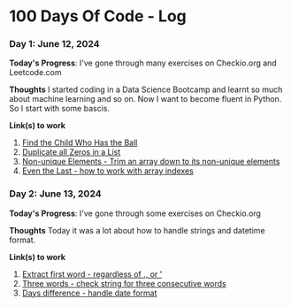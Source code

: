 # 100 Days Of Code - Log

### Day 1: June 12, 2024 

**Today's Progress**: I've gone through many exercises on Checkio.org and Leetcode.com

**Thoughts** I started coding in a Data Science Bootcamp and learnt so much about machine learning and so on. Now I want to become fluent in Python. So I start with some bascis. 

**Link(s) to work**
1. [Find the Child Who Has the Ball](https://leetcode.com/problems/find-the-child-who-has-the-ball-after-k-seconds/)
2. [Duplicate all Zeros in a List](https://py.checkio.org/en/mission/duplicate-zeros/)
3. [Non-unique Elements - Trim an array down to its non-unique elements](https://py.checkio.org/en/mission/non-unique-elements/)
4. [Even the Last - how to work with array indexes](https://py.checkio.org/en/mission/even-last/)

### Day 2: June 13, 2024 

**Today's Progress**: I've gone through some exercises on Checkio.org

**Thoughts** Today it was a lot about how to handle strings and datetime format.

**Link(s) to work**
1. [Extract first word - regardless of ., or '](https://py.checkio.org/en/mission/first-word/)
2. [Three words - check string for three consecutive words](https://py.checkio.org/en/mission/three-words/)
3. [Days difference - handle date format](https://py.checkio.org/en/mission/days-diff/)
